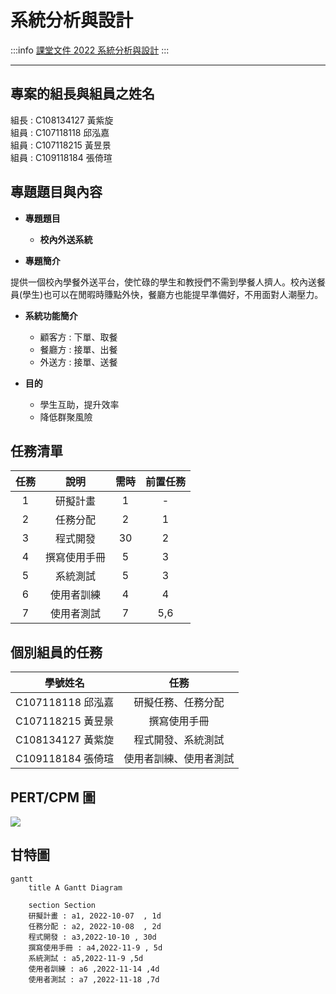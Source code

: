 # 系統分析與設計

:::info
[課堂文件 2022 系統分析與設計](https://docs.google.com/document/u/0/d/1FYCc3NVY7s0kLOhmK065RSIAA6jiZxkNjgtti3HtSYQ/mobilebasic?fbclid=IwAR2A9CrvAm09l41xQj-_ucsijaHoDkh7LlOpCmmSOgFUiyztd0elxUlBofY)
:::



---
## 專案的組長與組員之姓名

組長 : C108134127 黃紫旋  
組員 : C107118118 邱泓嘉  
組員 : C107118215 黃昱景  
組員 : C109118184 張倚瑄  


## 專題題目與內容

- <span class = blue > **專題題目** </span> 
    -  **校內外送系統** 

- <span class = blue> **專題簡介** </span>

提供一個校內學餐外送平台，使忙碌的學生和教授們不需到學餐人擠人。校內送餐員(學生)也可以在閒暇時賺點外快，餐廳方也能提早準備好，不用面對人潮壓力。

- <span class = blue> **系統功能簡介** </span>
    - 顧客方 : 下單、取餐
    - 餐廳方 : 接單、出餐
    - 外送方 : 接單、送餐

- <span class = blue> **目的** </span> 
    - 學生互助，提升效率
    - 降低群聚風險 


## 任務清單

| 任務  | 說明  | 需時 |前置任務 |
| :---:|:-----:| :---:|:-----: |
| 1    |研擬計畫    |  1  |  -   |
| 2    |任務分配    |  2  |   1  |
| 3    |程式開發    |  30 |   2  |
| 4    |撰寫使用手冊 |  5  |   3  |
| 5    |系統測試    |  5   |   3  |
| 6    |使用者訓練  |  4   |  4  |
| 7    |使用者測試  |  7   | 5,6 |


## 個別組員的任務

| 學號姓名  | 任務  | 
| :---:|:-----:| 
| C107118118 邱泓嘉    |研擬任務、任務分配    | 
| C107118215 黃昱景    |撰寫使用手冊    | 
| C108134127 黃紫旋  |程式開發、系統測試   |
| C109118184 張倚瑄  |使用者訓練、使用者測試|



## PERT/CPM 圖

![](https://i.imgur.com/3KSMZQZ.png)


## 甘特圖

```mermaid
gantt
    title A Gantt Diagram

    section Section
    研擬計畫 : a1, 2022-10-07  , 1d
    任務分配 : a2, 2022-10-08  , 2d
    程式開發 : a3,2022-10-10 , 30d
    撰寫使用手冊 : a4,2022-11-9 , 5d
    系統測試 : a5,2022-11-9 ,5d
    使用者訓練 : a6 ,2022-11-14 ,4d
    使用者測試 : a7 ,2022-11-18 ,7d
    
``` 
